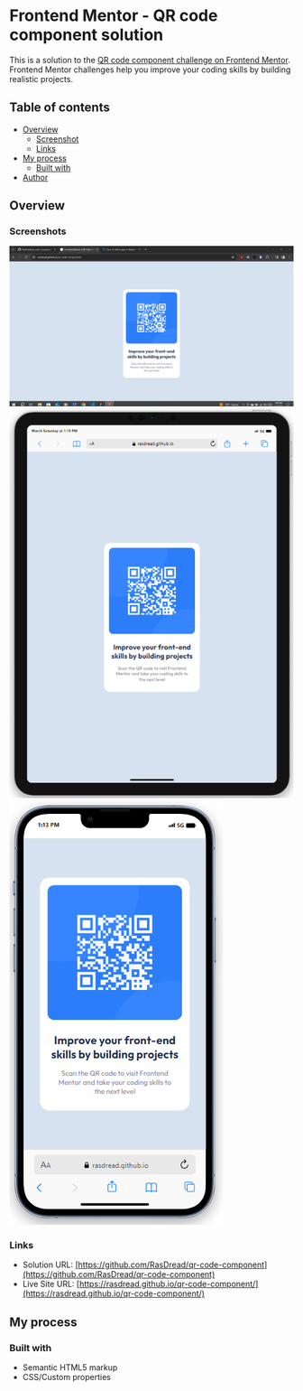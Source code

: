 # Frontend Mentor - QR code component solution

This is a solution to the [QR code component challenge on Frontend Mentor](https://www.frontendmentor.io/challenges/qr-code-component-iux_sIO_H). Frontend Mentor challenges help you improve your coding skills by building realistic projects.

## Table of contents

- [Overview](#overview)
  - [Screenshot](#screenshot)
  - [Links](#links)
- [My process](#my-process)
  - [Built with](#built-with)
- [Author](#author)

## Overview

### Screenshots

![](./images/screenshots/screenshot-desktop.png)
![](./images/screenshots/screenshot-tablet.png)
![](./images/screenshots/screenshot-mobile.png)

### Links

- Solution URL: [https://github.com/RasDread/qr-code-component](https://github.com/RasDread/qr-code-component)
- Live Site URL: [https://rasdread.github.io/qr-code-component/](https://rasdread.github.io/qr-code-component/)

## My process

### Built with

- Semantic HTML5 markup
- CSS/Custom properties
